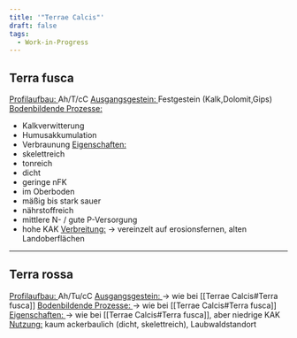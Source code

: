 ```yaml
---
title: '"Terrae Calcis"'
draft: false
tags:
  - Work-in-Progress
---
```

## Terra fusca

<u>Profilaufbau: </u> Ah/T/cC
<u>Ausgangsgestein: </u> Festgestein (Kalk,Dolomit,Gips)
<u>Bodenbildende Prozesse: </u>
- Kalkverwitterung
- Humusakkumulation
- Verbraunung
<u>Eigenschaften: </u>
- skelettreich
- tonreich
- dicht
- geringe nFK
- im Oberboden
- mäßig bis stark sauer
- nährstoffreich
- mittlere N- / gute P-Versorgung
- hohe KAK
<u>Verbreitung:</u>
-> vereinzelt auf erosionsfernen, alten Landoberflächen

---
## Terra rossa

<u>Profilaufbau: </u> Ah/Tu/cC
<u>Ausgangsgestein: </u>-> wie bei [[Terrae Calcis#Terra fusca]]
<u>Bodenbildende Prozesse: </u>-> wie bei [[Terrae Calcis#Terra fusca]]
<u>Eigenschaften: </u>-> wie bei [[Terrae Calcis#Terra fusca]], aber niedrige KAK
<u>Nutzung:</u> kaum ackerbaulich (dicht, skelettreich), Laubwaldstandort